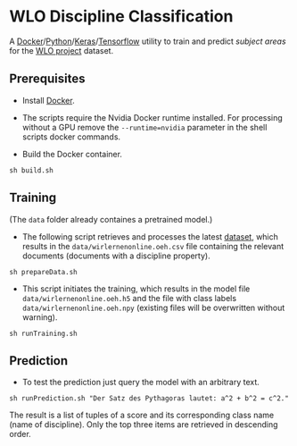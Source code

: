 # WLO Discipline Classification

A [Docker](https://docker.com/)/[Python](https://www.python.org/)/[Keras](https://keras.io/)/[Tensorflow](https://www.tensorflow.org/) utility to train and predict *subject areas* for the [WLO project](https://github.com/openeduhub/) dataset.

 
## Prerequisites

- Install [Docker](https://docker.com/).
- The scripts require the Nvidia Docker runtime installed. For processing without a GPU remove the `--runtime=nvidia` parameter in the shell scripts docker commands.


- Build the Docker container.

```
sh build.sh
```

## Training

(The `data` folder already containes a pretrained model.)

- The following script retrieves and processes the latest [dataset](https://github.com/openeduhub/oeh-wlo-data-dump), which results in the `data/wirlernenonline.oeh.csv` file containing the relevant documents (documents with a discipline property).

```
sh prepareData.sh
```

- This script initiates the training, which results in the model file `data/wirlernenonline.oeh.h5` and the file with class labels `data/wirlernenonline.oeh.npy` (existing files will be overwritten without warning).

```
sh runTraining.sh
```

## Prediction

- To test the prediction just query the model with an arbitrary text.

```
sh runPrediction.sh "Der Satz des Pythagoras lautet: a^2 + b^2 = c^2."
```

The result is a list of tuples of a score and its corresponding class name (name of discipline). Only the top three items are retrieved in descending order.



